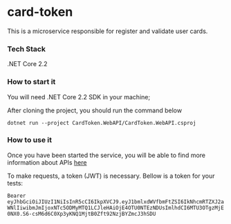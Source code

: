 # card-token

This is a microservice responsible for register and validate user cards.

### Tech Stack
.NET Core 2.2

### How to start it

You will need .NET Core 2.2 SDK in your machine;

After cloning the project, you should run the command below

`dotnet run --project CardToken.WebAPI/CardToken.WebAPI.csproj`

### How to use it

Once you have been started the service, you will be able to find more information about APIs [here](https://localhost:5001/swagger/)

To make requests, a token (JWT) is necessary.
Bellow is a token for your tests:

`Bearer eyJhbGciOiJIUzI1NiIsInR5cCI6IkpXVCJ9.eyJ1bmlxdWVfbmFtZSI6IkNhcmRTZXJ2aWNlIiwibmJmIjoxNTc5ODMyMTQ1LCJleHAiOjE4OTU0NTEzNDUsImlhdCI6MTU3OTgzMjE0NX0.S6-csM6d6C0Xp3yKNQ1MjtB0Zft92NzjBYZmcJ3hSDU`
